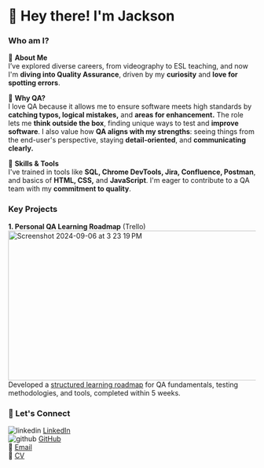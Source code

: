 # 👋 Hey there! I'm Jackson

### Who am I? 
👦 **About Me**
<br>I’ve explored diverse careers, from videography to ESL teaching, and now I'm **diving into Quality Assurance**, driven by my **curiosity** and **love for spotting errors**.

🧪 **Why QA?**
<br>I love QA because it allows me to ensure software meets high standards by **catching typos, logical mistakes,** and **areas for enhancement.** The role lets me **think outside the box**, finding unique ways to test and **improve software**. I also value how **QA aligns with my strengths**: seeing things from the end-user's perspective, staying **detail-oriented**, and **communicating clearly.**

🔧 **Skills & Tools**
<br>I've trained in tools like **SQL, Chrome DevTools, Jira, Confluence, Postman**, and basics of **HTML, CSS,** and **JavaScript**. I'm eager to contribute to a QA team with my **commitment to quality**.

### Key Projects
**1. Personal QA Learning Roadmap** (Trello)
<br><img width="540" height="304" alt="Screenshot 2024-09-06 at 3 23 19 PM" src="https://github.com/user-attachments/assets/ade02284-48f9-45be-8e89-7666776a0113">
<br> Developed a <a href="https://trello.com/invite/b/6672d6f1462b1617cd5c8c79/ATTIfa5fba288bfd1cd8d640dfa7ef7d3b3bC2D2910D/qa-testing-course" target="_blank">structured learning roadmap</a> for QA fundamentals, testing methodologies, and tools, completed within 5 weeks.

### 🔗 Let's Connect
<img src="https://i.sstatic.net/gVE0j.png" alt="linkedin"> [LinkedIn](https://www.linkedin.com/in/jcksnmiles)
<br><img src="https://i.sstatic.net/tskMh.png" alt="github"> <a href="https://github.com/jcksnmiles/portfolio" rel="nofollow noreferrer">GitHub</a>
<br>📧 [Email](mailto:jcksnbmiles@gmail.com)
<br>📄 [CV](https://github.com/user-attachments/files/16909927/JMilesCV.pdf)
